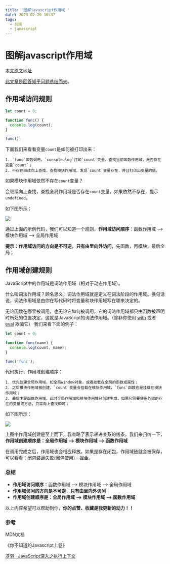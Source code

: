 ```yaml
---
title: '图解javascript作用域 '
date: 2023-02-20 10:37
tags: 
  - 前端 
  - javascript 
---
```


# 图解javascript作用域 

[本文原文地址](https://github.com/AttemptWeb/Record/issues/39)

[此文章是回答知乎问题总结而来](https://www.zhihu.com/people/liu-heng-88-71/answers)。

## 作用域访问规则

```javascript
let count = 0;

function func() {
  console.log(count);
}

func();
```
下面我们来看看变量`count`是如何被打印出来：

    1. `func`函数调用，`console.log`打印`count`变量，查找当前函数作用域，是否存在变量`count`；
    2. 不存在继续向上查找，查找模块作用域，发现`count`变量存在，并且打印出变量的值。

如果模块作用域依然不存在`count`变量？

会继续向上查找，查找全局作用域是否存在`count`变量，如果依然不存在，提示`undefined`。

如下图所示：

![](https://herrylo.github.io/image/yuque_mind.jpeg)

通过上面的示例代码，我们可以知道一个规则，**作用域访问顺序**：函数作用域 ——> 模块作用域 ——> 全局作用域

**提示：作用域访问的方向是不可逆**，**只有由里向外访问**，先函数，再模块，最后全局；

## 作用域创建规则

JavaScript中的作用域是词法作用域（相对于动态作用域）。

什么叫词法作用域？顾名思义，词法作用域就是定义在词法阶段的作用域。换句话说，词法作用域是由你在写代码时将变量和块作用域写在哪来决定的。

无论函数在哪里被调用，也无论它如何被调用，它的词法作用域都只由函数被声明时所处的位置决定，这就是JavaScript的词法作用域。（除非你使用 [with](https://link.zhihu.com/?target=https%3A//developer.mozilla.org/zh-CN/docs/Web/JavaScript/Reference/Statements/with) 或者 [eval](https://link.zhihu.com/?target=https%3A//developer.mozilla.org/zh-CN/docs/Web/JavaScript/Reference/Global_Objects/eval) 欺骗它）
我们来看下面的例子：
```javascript
let count = 0;

function func(name) {
  console.log(count, name);
}

func('func');
```
代码执行，作用域创建顺序：

    1. 优先创建全局作用域，如全局window对象，或者挂载在全局的函数或属性；
    2. 之后模块作用域被创建，`count`变量会挂载在模块作用域，`func`函数也是挂载在模块作用域；
    3. 最后才是函数作用域，此时全局作用域和模块作用域已创建生成，如果它需要使用外部的存在的变量或方法，只需向上查找即可；

如下图所示：

![](https://herrylo.github.io/image/yuque_diagram.png)

上图中作用域创建是至上而下，我省略了表示递进关系的线条。我们来归纳一下，**作用域创建顺序是：全局作用域 ——> 模块作用域 ——> 函数作用域**

在调用完成之后，作用域也会相应释放。如果是存在闭包，作用域链就会被保存，可以看看：[闭包装逼失败(闭包使用) - 掘金](https://juejin.cn/post/6844903747957719053)。

### 总结

- **作用域访问顺序**：函数作用域 ——> 模块作用域 ——> 全局作用域
- **作用域访问的方向是不可逆**，**只有由里向外访问**
- **作用域创建顺序是：全局作用域 ——> 模块作用域 ——> 函数作用域**

以上内容希望可以帮助到你，**你的点赞、收藏是我更新的动力！！**
### 参考

MDN文档

《你不知道的Javascript上卷》

[冴羽 · JavaScript深入之执行上下文](https://github.com/mqyqingfeng/Blog/issues/8)
